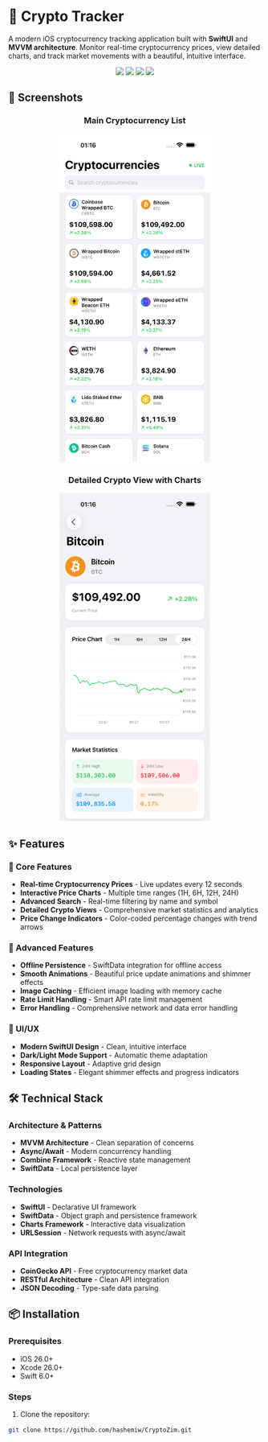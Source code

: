 # 🚀 Crypto Tracker

A modern iOS cryptocurrency tracking application built with **SwiftUI** and **MVVM architecture**. Monitor real-time cryptocurrency prices, view detailed charts, and track market movements with a beautiful, intuitive interface.

<p align="center">
  <img src="https://img.shields.io/badge/Swift-6.2-orange?style=for-the-badge&logo=swift" />
  <img src="https://img.shields.io/badge/iOS-26.0+-blue?style=for-the-badge&logo=apple" />
  <img src="https://img.shields.io/badge/SwiftUI-6.0+-blue?style=for-the-badge&logo=swift" />
  <img src="https://img.shields.io/badge/Architecture-MVVM-green?style=for-the-badge" />
</p>

## 📸 Screenshots

<div align="center">

### Main Cryptocurrency List
<img src="https://github.com/hashemiw/CryptoZim/raw/main/IMG_0008.png" width="300" alt="Crypto List">

### Detailed Crypto View with Charts  
<img src="https://github.com/hashemiw/CryptoZim/raw/main/IMG_0007.png" width="300" alt="Detail View">

</div>

## ✨ Features

### 🎯 Core Features
- **Real-time Cryptocurrency Prices** - Live updates every 12 seconds
- **Interactive Price Charts** - Multiple time ranges (1H, 6H, 12H, 24H)
- **Advanced Search** - Real-time filtering by name and symbol
- **Detailed Crypto Views** - Comprehensive market statistics and analytics
- **Price Change Indicators** - Color-coded percentage changes with trend arrows

### 🚀 Advanced Features
- **Offline Persistence** - SwiftData integration for offline access
- **Smooth Animations** - Beautiful price update animations and shimmer effects
- **Image Caching** - Efficient image loading with memory cache
- **Rate Limit Handling** - Smart API rate limit management
- **Error Handling** - Comprehensive network and data error handling

### 🎨 UI/UX
- **Modern SwiftUI Design** - Clean, intuitive interface
- **Dark/Light Mode Support** - Automatic theme adaptation
- **Responsive Layout** - Adaptive grid design
- **Loading States** - Elegant shimmer effects and progress indicators

## 🛠️ Technical Stack

### Architecture & Patterns
- **MVVM Architecture** - Clean separation of concerns
- **Async/Await** - Modern concurrency handling
- **Combine Framework** - Reactive state management
- **SwiftData** - Local persistence layer

### Technologies
- **SwiftUI** - Declarative UI framework
- **SwiftData** - Object graph and persistence framework
- **Charts Framework** - Interactive data visualization
- **URLSession** - Network requests with async/await

### API Integration
- **CoinGecko API** - Free cryptocurrency market data
- **RESTful Architecture** - Clean API integration
- **JSON Decoding** - Type-safe data parsing

## 📦 Installation

### Prerequisites
- iOS 26.0+
- Xcode 26.0+
- Swift 6.0+

### Steps
1. Clone the repository:
```bash
git clone https://github.com/hashemiw/CryptoZim.git
